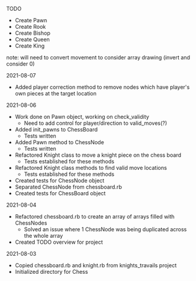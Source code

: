 TODO
- Create Pawn
- Create Rook
- Create Bishop
- Create Queen
- Create King

note: will need to convert movement to consider array drawing (invert and consider 0)

2021-08-07
- Added player correction method to remove nodes which have player's own pieces at the target location

2021-08-06
- Work done on Pawn object, working on check_validity
  - Need to add control for player/direction to valid_moves(?)
- Added init_pawns to ChessBoard
  - Tests written
- Added Pawn method to ChessNode
  - Tests written
- Refactored Knight class to move a knight piece on the chess board
  - Tests established for these methods
- Refactored Knight class methods to find valid move locations
  - Tests established for these methods
- Created tests for ChessNode object
- Separated ChessNode from chessboard.rb
- Created tests for ChessBoard object

2021-08-04
- Refactored chessboard.rb to create an array of arrays filled with ChessNodes
  - Solved an issue where 1 ChessNode was being duplicated across the whole array
- Created TODO overview for project

2021-08-03
- Copied chessboard.rb and knight.rb from knights_travails project
- Initialized directory for Chess